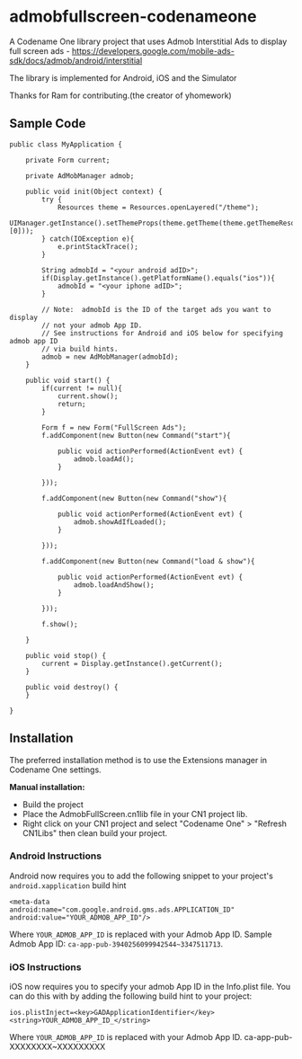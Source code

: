 # admobfullscreen-codenameone

A Codename One library project that uses Admob Interstitial Ads 
to display full screen ads - https://developers.google.com/mobile-ads-sdk/docs/admob/android/interstitial

The library is implemented for Android, iOS and the Simulator

Thanks for Ram for contributing.(the creator of yhomework)

## Sample Code

~~~~~
public class MyApplication {

    private Form current;

    private AdMobManager admob;
    
    public void init(Object context) {
        try {
            Resources theme = Resources.openLayered("/theme");
            UIManager.getInstance().setThemeProps(theme.getTheme(theme.getThemeResourceNames()[0]));
        } catch(IOException e){
            e.printStackTrace();
        }
        
        String admobId = "<your android adID>";
        if(Display.getInstance().getPlatformName().equals("ios")){
            admobId = "<your iphone adID>";
        }
        
        // Note:  admobId is the ID of the target ads you want to display
        // not your admob App ID.
        // See instructions for Android and iOS below for specifying admob app ID
        // via build hints.
        admob = new AdMobManager(admobId);
    }
    
    public void start() {
        if(current != null){
            current.show();
            return;
        }
        
        Form f = new Form("FullScreen Ads");
        f.addComponent(new Button(new Command("start"){

            public void actionPerformed(ActionEvent evt) {
                admob.loadAd();
            }
        
        }));
        
        f.addComponent(new Button(new Command("show"){

            public void actionPerformed(ActionEvent evt) {
                admob.showAdIfLoaded();
            }
        
        }));

        f.addComponent(new Button(new Command("load & show"){

            public void actionPerformed(ActionEvent evt) {
                admob.loadAndShow();
            }
        
        }));

        f.show();
        
    }

    public void stop() {
        current = Display.getInstance().getCurrent();
    }
    
    public void destroy() {
    }

}
~~~~~

## Installation

The preferred installation method is to use the Extensions manager in Codename One settings. 

**Manual installation:**

* Build the project
* Place the AdmobFullScreen.cn1lib file in your CN1 project lib. 
* Right click on your CN1 project and select "Codename One" > "Refresh CN1Libs" then clean build your project.

### Android Instructions

Android now requires you to add the following snippet to your project's `android.xapplication` build hint

~~~~
<meta-data
android:name="com.google.android.gms.ads.APPLICATION_ID"
android:value="YOUR_ADMOB_APP_ID"/>
~~~~

Where `YOUR_ADMOB_APP_ID` is replaced with your Admob App ID.  Sample Admob App ID: `ca-app-pub-3940256099942544~3347511713`.

### iOS Instructions

iOS now requires you to specify your admob App ID in the Info.plist file.  You can do this with by adding the following build hint to your project:

~~~~
ios.plistInject=<key>GADApplicationIdentifier</key><string>YOUR_ADMOB_APP_ID_</string>
~~~~

Where `YOUR_ADMOB_APP_ID` is replaced with your Admob App ID.  ca-app-pub-XXXXXXXX~XXXXXXXXX

